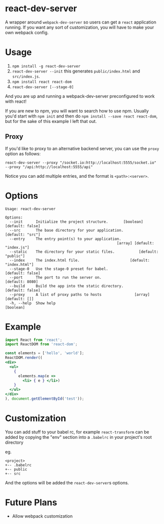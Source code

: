 # react-dev-server
A wrapper around `webpack-dev-server` so users can get a `react` application
running. If you want any sort of customization, you will have to make your own
webpack config.

# Usage
1. `npm install -g react-dev-server`
2. `react-dev-server --init` this generates `public/index.html` and `src/index.js`.
3. `npm install react react-dom`
4. `react-dev-server [--stage-0]`

And you are up and running a webpack-dev-server preconfigured to work with react!

If you are new to npm, you will want to search how to use npm. Usually you'd
start with `npm init` and then do `npm install --save react react-dom`, but for
the sake of this example I left that out.

## Proxy
If you'd like to proxy to an alternative backend server, you can use the `proxy` option as follows:

```shell
react-dev-server --proxy "/socket.io:http://localhost:5555/socket.io"
--proxy "/api:http://localhost:5555/api"
```
Notice you can add multiple entries, and the format is `<path>:<server>`.

# Options
```
Usage: react-dev-server

Options:
  --init      Initialize the project structure.       [boolean] [default: false]
  --src       The base directory for your application.          [default: "src"]
  --entry     The entry point(s) to your application.
                                                   [array] [default: "index.js"]
  --static    The directory for your static files.           [default: "public"]
  --index     The index.html file.                       [default: "index.html"]
  --stage-0   Use the stage-0 preset for babel.                 [default: false]
  --port      The port to run the server on.                     [default: 8080]
  --build     Build the app into the static directory.          [default: false]
  --proxy     A list of proxy paths to hosts               [array] [default: []]
  -h, --help  Show help                                                [boolean]
```

# Example
```jsx
import React from 'react';
import ReactDOM from 'react-dom';

const elements = ['hello', 'world'];
ReactDOM.render((
<div>
  <ul>
    {
      elements.map(e =>
        <li> { e } </li>)
    }
  </ul>
</div>
), document.getElementById('test'));
```

# Customization
You can add stuff to your babel rc, for example `react-transform` can be added
by copying the "env" section into a `.babelrc` in your project's root directory

eg.

```
<project>
+-- .babelrc
+-- public
+-- src
```

And the options will be added the `react-dev-server`s options.

# Future Plans
- Allow webpack customization

